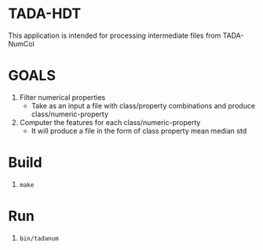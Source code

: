 # TADA-HDT
This application is intended for processing intermediate files from TADA-NumCol


# GOALS
1. Filter numerical properties
    - Take as an input a file with class/property combinations and produce class/numeric-property
2. Computer the features for each class/numeric-property
    - It will produce a file in the form of class property mean median std

# Build
1. `make`


# Run
1. `bin/tadanum`
